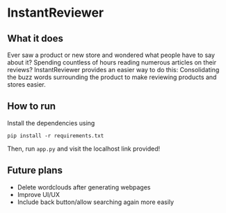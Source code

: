 # InstantReviewer

## What it does
Ever saw a product or new store and wondered what people have to say about it? Spending countless of hours reading numerous articles on their reviews? InstantReviewer provides an easier way to do this: Consolidating the buzz words surrounding the product to make reviewing products and stores easier.

## How to run
Install the dependencies using 

`pip install -r requirements.txt`

Then, run `app.py` and visit the localhost link provided!

## Future plans
- Delete wordclouds after generating webpages
- Improve UI/UX
- Include back button/allow searching again more easily
